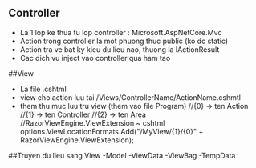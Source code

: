 ## Controller
- La 1 lop ke thua tu lop controller : Microsoft.AspNetCore.Mvc
- Action trong controller la mot phuong thuc public (ko dc static)
- Action tra ve bat ky kieu du lieu nao, thuong la IActionResult
- Cac dich vu inject vao controller qua ham tao

##View
- La file .cshtml
- view cho action luu tai /Views/ControllerName/ActionName.cshmtl
- them thu muc luu tru view (them vao file Program)
 //{0} -> ten Action 
   //{1} -> ten Controller
   //{2} -> ten Area
   //RazorViewEngine.ViewExtension ~ cshtml
   options.ViewLocationFormats.Add("/MyView/{1}/{0}" + RazorViewEngine.ViewExtension);

##Truyen du lieu sang View
-Model
-ViewData
-ViewBag
-TempData